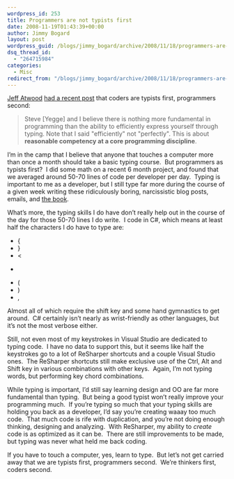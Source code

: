 ```yaml
---
wordpress_id: 253
title: Programmers are not typists first
date: 2008-11-19T01:43:39+00:00
author: Jimmy Bogard
layout: post
wordpress_guid: /blogs/jimmy_bogard/archive/2008/11/18/programmers-are-not-typists-first.aspx
dsq_thread_id:
  - "264715984"
categories:
  - Misc
redirect_from: "/blogs/jimmy_bogard/archive/2008/11/18/programmers-are-not-typists-first.aspx/"
---
```

[Jeff Atwood](http://www.codinghorror.com/blog/) [had a recent post](http://www.codinghorror.com/blog/archives/001188.html) that coders are typists first, programmers second:

> Steve [Yegge] and I believe there is nothing more fundamental in programming than the ability to efficiently express yourself through typing. Note that I said "efficiently" not "perfectly". This is about **reasonable competency at a core programming discipline**.

I’m in the camp that I believe that anyone that touches a computer more than once a month should take a basic typing course.&#160; But programmers as typists first?&#160; I did some math on a recent 6 month project, and found that we averaged around 50-70 lines of code per developer per day.&#160; Typing is important to me as a developer, but I still type far more during the course of a given week writing these ridiculously boring, narcissistic blog posts, emails, and [the book](http://www.manning.com/palermo/).

What’s more, the typing skills I do have don’t really help out in the course of the day for those 50-70 lines I do write.&#160; I code in C#, which means at least half the characters I do have to type are:

  * {
  * }
  * <
  * >
  * (
  * )
  * ,

Almost all of which require the shift key and some hand gymnastics to get around.&#160; C# certainly isn’t nearly as wrist-friendly as other languages, but it’s not the most verbose either.

Still, not even most of my keystrokes in Visual Studio are dedicated to typing code.&#160; I have no data to support this, but it seems like half the keystrokes go to a lot of ReSharper shortcuts and a couple Visual Studio ones.&#160; The ReSharper shortcuts still make exclusive use of the Ctrl, Alt and Shift key in various combinations with other keys.&#160; Again, I’m not typing words, but performing key chord combinations.

While typing is important, I’d still say learning design and OO are far more fundamental than typing.&#160; But being a good typist won’t really improve your programming much.&#160; If you’re typing so much that your typing skills are holding you back as a developer, I’d say you’re creating waaay too much code.&#160; That much code is rife with duplication, and you’re not doing enough thinking, designing and analyzing.&#160; With ReSharper, my ability to _create_ code is as optimized as it can be.&#160; There are still improvements to be made, but typing was never what held me back coding.

If you have to touch a computer, yes, learn to type.&#160; But let’s not get carried away that we are typists first, programmers second.&#160; We’re thinkers first, coders second.